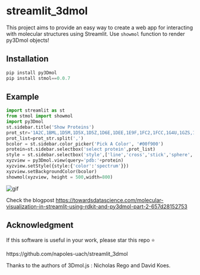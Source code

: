 # streamlit_3dmol
This project aims to provide an easy way to create a web app for interacting with molecular structures using Streamlit. 
Use `showmol` function to render py3Dmol objects!


## Installation

```python
pip install py3Dmol
pip install stmol==0.0.7
```

## Example

```python
import streamlit as st
from stmol import showmol
import py3Dmol
st.sidebar.title('Show Proteins')
prot_str='1A2C,1BML,1D5M,1D5X,1D5Z,1D6E,1DEE,1E9F,1FC2,1FCC,1G4U,1GZS,1HE1,1HEZ,1HQR,1HXY,1IBX,1JBU,1JWM,1JWS'
prot_list=prot_str.split(',')
bcolor = st.sidebar.color_picker('Pick A Color', '#00f900')
protein=st.sidebar.selectbox('select protein',prot_list)
style = st.sidebar.selectbox('style',['line','cross','stick','sphere','cartoon','clicksphere'])
xyzview = py3Dmol.view(query='pdb:'+protein)
xyzview.setStyle({style:{'color':'spectrum'}})
xyzview.setBackgroundColor(bcolor)
showmol(xyzview, height = 500,width=800)
```



![gif](https://github.com/napoles-uach/streamlit_3dmol/blob/master/BRQqqfZ2lU.gif)

Check the blogpost https://towardsdatascience.com/molecular-visualization-in-streamlit-using-rdkit-and-py3dmol-part-2-657d28152753
## Acknowledgment
If this software is useful in your work, please star this repo :star:
<p>
https://github.com/napoles-uach/streamlit_3dmol
<p>
Thanks to the authors of 3Dmol.js : Nicholas Rego and David Koes.

